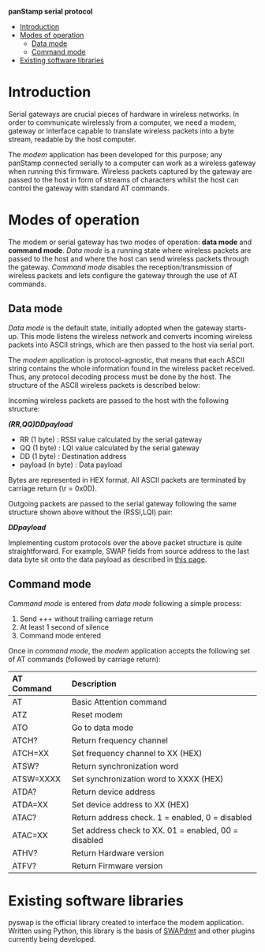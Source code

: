 **panStamp serial protocol**

  * [Introduction](SerialProtocol#Introduction.md)
  * [Modes of operation](SerialProtocol#Modes_of_operation.md)
    * [Data mode](SerialProtocol#Data_mode.md)
    * [Command mode](SerialProtocol#Command_mode.md)
  * [Existing software libraries](SerialProtocol#Existing_software_libraries.md)

# Introduction #
Serial gateways are crucial pieces of hardware in wireless networks. In order to communicate wirelessly from a computer, we need a modem, gateway or interface capable to translate wireless packets into a byte stream, readable by the host computer.

The _modem_ application has been developed for this purpose; any panStamp connected serially to a computer can work as a wireless gateway when running this firmware. Wireless packets captured by the gateway are passed to the host in form of streams of characters whilst the host can control the gateway with standard AT commands.

# Modes of operation #
The modem or serial gateway has two modes of operation: **data mode** and **command mode**. _Data mode_ is a running state where wireless packets are passed to the host and where the host can send wireless packets through the gateway. _Command mode_ disables the reception/transmission of wireless packets and lets configure the gateway through the use of AT commands.

## Data mode ##
_Data mode_ is the default state, initially adopted when the gateway starts-up. This mode listens the wireless network and converts incoming wireless packets into ASCII strings, which are then passed to the host via serial port.

The _modem_ application is protocol-agnostic, that means that each ASCII string contains the whole information found in the wireless packet received. Thus, any protocol decoding process must be done by the host. The structure of the ASCII wireless packets is described below:

Incoming wireless packets are passed to the host with the following structure:

**_(RR,QQ)DDpayload_**

  * RR (1 byte) : RSSI value calculated by the serial gateway
  * QQ (1 byte) : LQI value calculated by the serial gateway
  * DD (1 byte) : Destination address
  * payload (n byte) : Data payload

Bytes are represented in HEX format. All ASCII packets are terminated by carriage return (\r = 0x0D).

Outgoing packets are passed to the serial gateway following the same structure shown above without the (RSSI,LQI) pair:

**_DDpayload_**

Implementing custom protocols over the above packet structure is quite straightforward. For example, SWAP fields from source address to the last data byte sit onto the data payload as described in [this page](SWAP#Packet_structure.md).

## Command mode ##
_Command mode_ is entered from _data mode_  following a simple process:

  1. Send +++ without trailing carriage return
  1. At least 1 second of silence
  1. Command mode entered

Once in _command mode_, the _modem_ application accepts the following set of AT commands (followed by carriage return):

| **AT Command** | **Description** |
|:---------------|:----------------|
| AT | Basic Attention command |
| ATZ | Reset modem |
| ATO | Go to data mode |
| ATCH? | Return frequency channel |
| ATCH=XX | Set frequency channel to XX (HEX) |
| ATSW? | Return synchronization word |
| ATSW=XXXX | Set synchronization word to XXXX (HEX) |
| ATDA? | Return device address |
| ATDA=XX | Set device address to XX (HEX) |
| ATAC? | Return address check. 1 = enabled, 0 = disabled |
| ATAC=XX | Set address check to XX. 01 = enabled, 00 = disabled |
| ATHV? | Return Hardware version |
| ATFV? | Return Firmware version |

# Existing software libraries #
pyswap is the official library created to interface the modem application. Written using Python, this library is the basis of [SWAPdmt](SWAPdmt.md) and other plugins currently being developed.
